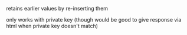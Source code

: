retains earlier values by re-inserting them

only works with private key 
(though would be good to give response via html when private key doesn't match)


